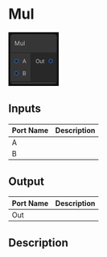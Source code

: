 # Mul
![Mixture.VectorMulNode](../../images/Mixture.VectorMulNode.png)
## Inputs
Port Name | Description
--- | ---
A | 
B | 

## Output
Port Name | Description
--- | ---
Out | 

## Description

